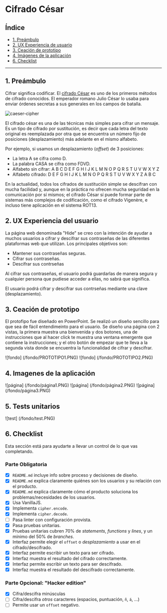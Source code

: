 # Cifrado César

## Índice

* [1. Preámbulo](#1-preámbulo)
* [2. UX Experiencia de usuario](#2-experiencia-de-usuario)
* [3. Ceación de prototipo](#3-creación-de-prototipo)
* [4. Imágenes de la aplicación](#4-imágenes-de-la-aplicación)
* [6. Checklist](#9-checklist)

***

## 1. Preámbulo

Cifrar significa codificar. El [cifrado César](https://en.wikipedia.org/wiki/Caesar_cipher)
es uno de los primeros métodos de cifrado conocidos. El emperador romano Julio
César lo usaba para enviar órdenes secretas a sus generales en los campos de
batalla.

![caeser-cipher](https://upload.wikimedia.org/wikipedia/commons/thumb/2/2b/Caesar3.svg/2000px-Caesar3.svg.png)

El cifrado césar es una de las técnicas más simples para cifrar un mensaje. Es
un tipo de cifrado por sustitución, es decir que cada letra del texto original
es reemplazada por otra que se encuentra un número fijo de posiciones
(desplazamiento) más adelante en el mismo alfabeto.

Por ejemplo, si usamos un desplazamiento (_offset_) de 3 posiciones:

* La letra A se cifra como D.
* La palabra CASA se cifra como FDVD.
* Alfabeto sin cifrar: A B C D E F G H I J K L M N O P Q R S T U V W X Y Z
* Alfabeto cifrado: D E F G H I J K L M N O P Q R S T U V W X Y Z A B C

En la actualidad, todos los cifrados de sustitución simple se descifran con
mucha facilidad y, aunque en la práctica no ofrecen mucha seguridad en la
comunicación por sí mismos; el cifrado César sí puede formar parte de sistemas
más complejos de codificación, como el cifrado Vigenère, e incluso tiene
aplicación en el sistema ROT13.

## 2. UX Experiencia del usuario
La página web denominada "Hide" se creo con la intención de ayudar a muchos usuarios a cifrar y descifrar sus contraseñas de las diferentes plataformas web que utilizan. 
Los principales objetivos son:
* Mantener sus contraseñas seguras.
* Cifrar sus contraseñas.
* Descifrar sus contrseñas

Al cifrar sus contraseñas, el usuario podrá guardarlas de manera segura y cualquier persona que pudiese acceder a ellas, no sabrá que significa.

El usuario podrá cifrar y descifrar sus contrseñas mediante una clave (desplazamiento).


## 3. Ceación de prototipo
El protofipo fue diseñado en PowerPoint.
Se realizó un diseño sencillo para que sea de fácil entendimeinto para el usuario.
Se diseño una página con 2 vistas, la primera muestra una bienvenida y dos botones, una de instrucciones que al hacer click te muestra una ventana emergente que contiene la instrucciones; y el otro botón de empezar que te lleva a la segunda vista donde se encuentra la funcionalidad de cifrar y descifrar.

![fondo] (/fondo/PROTOTIPO1.PNG)
![fondo] (/fondo/PROTOTIPO2.PNG)

## 4. Imagenes de la aplicación

![página] (/fondo/página1.PNG)
![página] (/fondo/página2.PNG)
![página] (/fondo/página3.PNG)

## 5. Tests unitarios

![test] (/fondo/test.PNG)

## 6. Checklist

Esta sección está para ayudarte a llevar un control de lo que vas completando.

### Parte Obligatoria

* [X] `README.md` incluye info sobre proceso y decisiones de diseño.
* [X] `README.md` explica claramente quiénes son los usuarios y su relación con
  el producto.
* [X] `README.md` explica claramente cómo el producto soluciona los
  problemas/necesidades de los usuarios.
* [X] Usa VanillaJS.
* [X] Implementa `cipher.encode`.
* [X] Implementa `cipher.decode`.
* [ ] Pasa linter con configuración provista.
* [X] Pasa pruebas unitarias.
* [X] Pruebas unitarias cubren 70% de _statements_, _functions_ y _lines_, y un
  mínimo del 50% de _branches_.
* [X] Interfaz permite elegir el `offset` o _desplazamiento_ a usar en el
  cifrado/descifrado.
* [X] Interfaz permite escribir un texto para ser cifrado.
* [X] Interfaz muestra el resultado del cifrado correctamente.
* [X] Interfaz permite escribir un texto para ser descifrado.
* [X] Interfaz muestra el resultado del descifrado correctamente.

### Parte Opcional: "Hacker edition"

* [X] Cifra/descifra minúsculas
* [ ] Cifra/descifra _otros_ caracteres (espacios, puntuación, `ñ`, `á`, ...)
* [ ] Permite usar un `offset` negativo.
